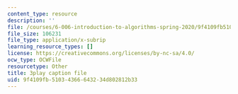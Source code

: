 ```yaml
---
content_type: resource
description: ''
file: /courses/6-006-introduction-to-algorithms-spring-2020/9f4109fb51034366643234d802812b33_wEKFGdo4Sck.srt
file_size: 106231
file_type: application/x-subrip
learning_resource_types: []
license: https://creativecommons.org/licenses/by-nc-sa/4.0/
ocw_type: OCWFile
resourcetype: Other
title: 3play caption file
uid: 9f4109fb-5103-4366-6432-34d802812b33
---
```

